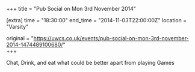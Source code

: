 +++
title = "Pub Social on Mon 3rd November 2014"

[extra]
time = "18:30:00"
end_time = "2014-11-03T22:00:00Z"
location = "Varsity"

original = "https://uwcs.co.uk/events/pub-social-on-mon-3rd-november-2014-1474489100680/"    
+++

Chat, Drink, and eat what could be better apart from playing Games

